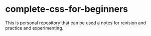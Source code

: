 # complete-css-for-beginners
This is personal repository that can be used a notes for revision and practice and experimenting.

